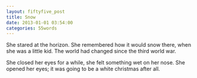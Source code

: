 ```yaml
---
layout: fiftyfive_post
title: Snow
date: 2013-01-01 03:54:00
categories: 55words
---
```


She stared at the horizon. She remembered how it would snow there, when she was a little kid. The world had changed since the third world war.

She closed her eyes for a while, she felt something wet on her nose. She opened her eyes; it was going to be a white christmas after all.
